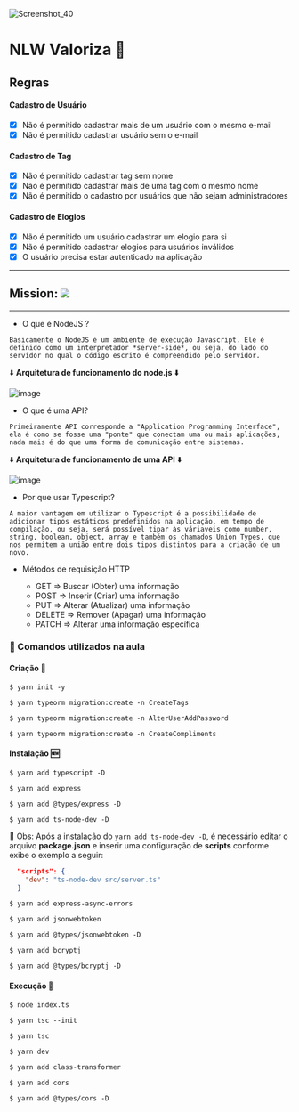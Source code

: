 ![Screenshot_40](https://user-images.githubusercontent.com/56324728/122698195-35987300-d21d-11eb-9dc5-c7cdf7550039.png)

# NLW Valoriza 🚀

## Regras

#### Cadastro de Usuário

- [x] Não é permitido cadastrar mais de um usuário com o mesmo e-mail
- [x] Não é permitido cadastrar usuário sem o e-mail

#### Cadastro de Tag

- [x] Não é permitido cadastrar tag sem nome
- [x] Não é permitido cadastrar mais de uma tag com o mesmo nome
- [x] Não é permitido o cadastro por usuários que não sejam administradores

#### Cadastro de Elogios

- [x] Não é permitido um usuário cadastrar um elogio para si
- [x] Não é permitido cadastrar elogios para usuários inválidos
- [x] O usuário precisa estar autenticado na aplicação

---
## Mission: ![](https://img.shields.io/badge/Node.js-43853D?style=for-the-badge&logo=node-dot-js&logoColor=white)

---

- O que é NodeJS ?

`
Basicamente o NodeJS é um ambiente de execução Javascript. Ele é definido como um interpretador *server-side*, ou seja, do lado do servidor no qual o código escrito é compreendido pelo servidor.
`

⬇️ **Arquitetura de funcionamento do node.js** ⬇️

![image](https://user-images.githubusercontent.com/56324728/122702157-287f8200-d225-11eb-9b6f-9096c4ba2e48.png)

- O que é uma API?

`
Primeiramente API corresponde a "Application Programming Interface", ela é como se fosse uma "ponte" que conectam uma ou mais aplicações, nada mais é do que uma forma de comunicação entre sistemas.
`

⬇️ **Arquitetura de funcionamento de uma API** ⬇️

![image](https://user-images.githubusercontent.com/56324728/122702746-69c46180-d226-11eb-8848-069e4e18f6ad.png)

- Por que usar Typescript?

`
A maior vantagem em utilizar o Typescript é a possibilidade de adicionar tipos estáticos predefinidos na aplicação, em tempo de compilação, ou seja, será possível tipar às váriaveis como number, string, boolean, object, array e também os chamados Union Types, que nos permitem a união entre dois tipos distintos para a criação de um novo.
`

- Métodos de requisição HTTP

   * GET    => Buscar (Obter) uma informação
   * POST   => Inserir (Criar) uma informação
   * PUT    => Alterar (Atualizar) uma informação
   * DELETE => Remover (Apagar) uma informação
   * PATCH  => Alterar uma informação específica

### 📌 Comandos utilizados na aula

#### Criação 🔨

`$ yarn init -y`

`$ yarn typeorm migration:create -n CreateTags`

`$ yarn typeorm migration:create -n AlterUserAddPassword`

`$ yarn typeorm migration:create -n CreateCompliments`

#### Instalação 🆕

`$ yarn add typescript -D`

`$ yarn add express`

`$ yarn add @types/express -D`

`$ yarn add ts-node-dev -D`

📝 Obs: Após a instalação do `yarn add ts-node-dev -D`, é necessário editar o arquivo **package.json** e inserir uma configuração de **scripts** conforme exibe o exemplo a seguir:

```json
  "scripts": {
    "dev": "ts-node-dev src/server.ts"
  }
```

`$ yarn add express-async-errors`

`$ yarn add jsonwebtoken`

`$ yarn add @types/jsonwebtoken -D`

`$ yarn add bcryptj`

`$ yarn add @types/bcryptj -D`

#### Execução 🔄

`$ node index.ts`

`$ yarn tsc --init`

`$ yarn tsc`

`$ yarn dev`

`$ yarn add class-transformer`

`$ yarn add cors`

`$ yarn add @types/cors -D`
